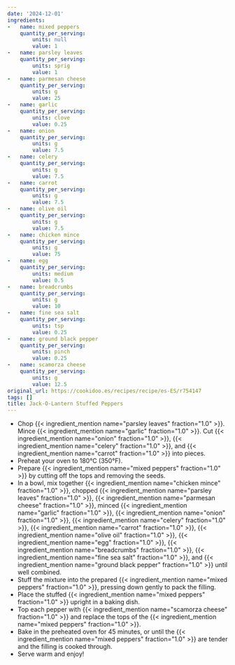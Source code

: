```yaml
---
date: '2024-12-01'
ingredients:
-   name: mixed peppers
    quantity_per_serving:
        units: null
        value: 1
-   name: parsley leaves
    quantity_per_serving:
        units: sprig
        value: 1
-   name: parmesan cheese
    quantity_per_serving:
        units: g
        value: 25
-   name: garlic
    quantity_per_serving:
        units: clove
        value: 0.25
-   name: onion
    quantity_per_serving:
        units: g
        value: 7.5
-   name: celery
    quantity_per_serving:
        units: g
        value: 7.5
-   name: carrot
    quantity_per_serving:
        units: g
        value: 7.5
-   name: olive oil
    quantity_per_serving:
        units: g
        value: 7.5
-   name: chicken mince
    quantity_per_serving:
        units: g
        value: 75
-   name: egg
    quantity_per_serving:
        units: medium
        value: 0.5
-   name: breadcrumbs
    quantity_per_serving:
        units: g
        value: 10
-   name: fine sea salt
    quantity_per_serving:
        units: tsp
        value: 0.25
-   name: ground black pepper
    quantity_per_serving:
        units: pinch
        value: 0.25
-   name: scamorza cheese
    quantity_per_serving:
        units: g
        value: 12.5
original_url: https://cookidoo.es/recipes/recipe/es-ES/r754147
tags: []
title: Jack-O-Lantern Stuffed Peppers
---
```


- Chop {{< ingredient_mention name="parsley leaves" fraction="1.0" >}}. Mince {{< ingredient_mention name="garlic" fraction="1.0" >}}. Cut {{< ingredient_mention name="onion" fraction="1.0" >}}, {{< ingredient_mention name="celery" fraction="1.0" >}}, and {{< ingredient_mention name="carrot" fraction="1.0" >}} into pieces.
- Preheat your oven to 180°C (350°F).
- Prepare {{< ingredient_mention name="mixed peppers" fraction="1.0" >}} by cutting off the tops and removing the seeds.
- In a bowl, mix together {{< ingredient_mention name="chicken mince" fraction="1.0" >}}, chopped {{< ingredient_mention name="parsley leaves" fraction="1.0" >}}, {{< ingredient_mention name="parmesan cheese" fraction="1.0" >}}, minced {{< ingredient_mention name="garlic" fraction="1.0" >}}, {{< ingredient_mention name="onion" fraction="1.0" >}}, {{< ingredient_mention name="celery" fraction="1.0" >}}, {{< ingredient_mention name="carrot" fraction="1.0" >}}, {{< ingredient_mention name="olive oil" fraction="1.0" >}}, {{< ingredient_mention name="egg" fraction="1.0" >}}, {{< ingredient_mention name="breadcrumbs" fraction="1.0" >}}, {{< ingredient_mention name="fine sea salt" fraction="1.0" >}}, and {{< ingredient_mention name="ground black pepper" fraction="1.0" >}} until well combined.
- Stuff the mixture into the prepared {{< ingredient_mention name="mixed peppers" fraction="1.0" >}}, pressing down gently to pack the filling.
- Place the stuffed {{< ingredient_mention name="mixed peppers" fraction="1.0" >}} upright in a baking dish.
- Top each pepper with {{< ingredient_mention name="scamorza cheese" fraction="1.0" >}} and replace the tops of the {{< ingredient_mention name="mixed peppers" fraction="1.0" >}}.
- Bake in the preheated oven for 45 minutes, or until the {{< ingredient_mention name="mixed peppers" fraction="1.0" >}} are tender and the filling is cooked through.
- Serve warm and enjoy!